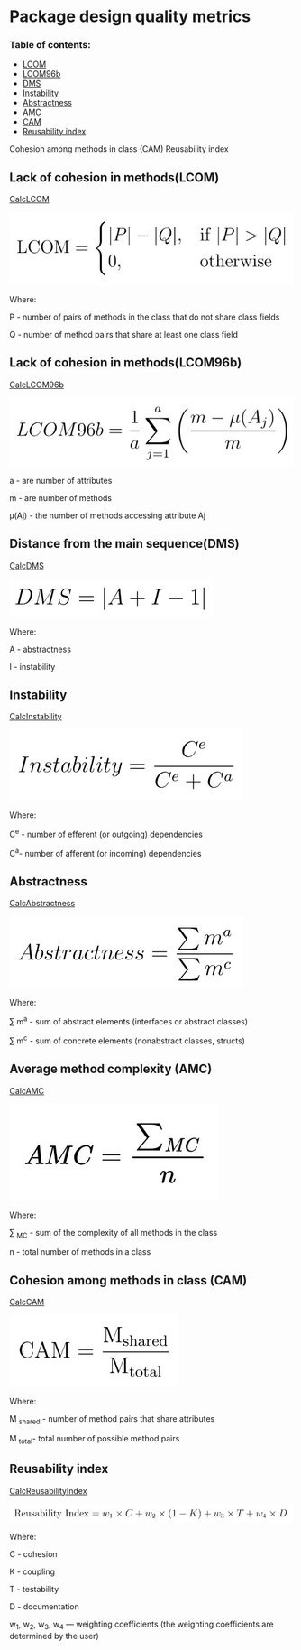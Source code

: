 # Package design quality metrics

### Table of contents:

* [ LCOM ](#lack-of-cohesion-in-methodslcom)
* [ LCOM96b ](#lack-of-cohesion-in-methodslcom96b)
* [ DMS ](#distance-from-the-main-sequencedms)
* [ Instability ](#instability)
* [ Abstractness ](#abstractness)
* [ AMC ](#average-method-complexity-amc)
* [ CAM ](#cohesion-among-methods-in-class-cam)
* [ Reusability index ](#reusability-index)

Cohesion among methods in class (CAM)
Reusability index

## Lack of cohesion in methods(LCOM)

[CalcLCOM](LCOM.go#L12)

![LCOM](assets/LCOM.jpg)

Where:

P - number of pairs of methods in the class that do not share class fields

Q - number of method pairs that share at least one class field

## Lack of cohesion in methods(LCOM96b)

[CalcLCOM96b](LCOM.go#L31)

![LCOM96b](assets/LCOM96b.jpg)

a - are number of attributes 

m - are number of methods 

μ(Aj) - the number of methods accessing attribute Aj

## Distance from the main sequence(DMS)

[CalcDMS](DMS.go#L13)

![DMS](assets/DMS.jpg)

Where:

A - abstractness

I - instability

## Instability

[CalcInstability](instability.go#L12)

![Instability](assets/instability.jpg)

Where:

C<sup>e</sup> - number of efferent (or outgoing) dependencies

C<sup>a</sup>- number of afferent (or incoming) dependencies

## Abstractness

[CalcAbstractness](abstractness.go#L12)

![Abstractness](assets/abstractness.jpg)

Where:

∑ m<sup>a</sup> - sum of abstract elements (interfaces or abstract classes)

∑ m<sup>c</sup> - sum of concrete elements (nonabstract classes, structs)

## Average method complexity (AMC)

[CalcAMC](AMC.go#L13)

![AMC](assets/AMC.jpg)

Where:

∑ <sub>MC</sub> - sum of the complexity of all methods in the class

n - total number of methods in a class

## Cohesion among methods in class (CAM)

[CalcCAM](CAM.go#L13)

![CAM](assets/CAM.jpg)

Where:

M <sub>shared</sub> - number of method pairs that share attributes

M <sub>total</sub>- total number of possible method pairs

## Reusability index

[CalcReusabilityIndex](reusability_index.go#L13)

![Reusability index](assets/reusability_index.jpg)

Where:

C - cohesion

K - coupling

T - testability

D - documentation


w<sub>1</sub>, w<sub>2</sub>, w<sub>3</sub>, w<sub>4</sub> — weighting coefficients (the weighting coefficients are determined by the user)